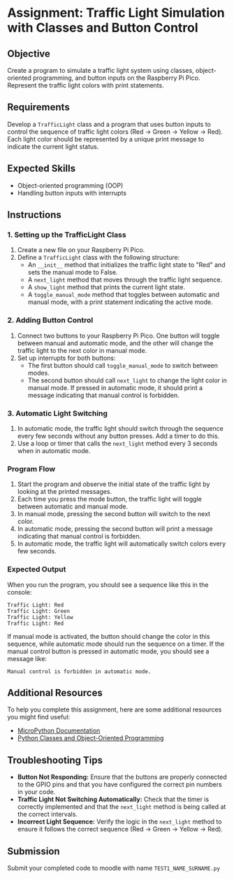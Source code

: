 # Assignment: Traffic Light Simulation with Classes and Button Control

## Objective

Create a program to simulate a traffic light system using classes, object-oriented programming, and button inputs on the Raspberry Pi Pico. Represent the traffic light colors with print statements.

## Requirements

Develop a `TrafficLight` class and a program that uses button inputs to control the sequence of traffic light colors (Red → Green → Yellow → Red). Each light color should be represented by a unique print message to indicate the current light status.

## Expected Skills

- Object-oriented programming (OOP)
- Handling button inputs with interrupts

## Instructions

### 1. Setting up the TrafficLight Class

1. Create a new file on your Raspberry Pi Pico.
2. Define a `TrafficLight` class with the following structure:
    - An `__init__` method that initializes the traffic light state to "Red" and sets the manual mode to False.
    - A `next_light` method that moves through the traffic light sequence.
    - A `show_light` method that prints the current light state.
    - A `toggle_manual_mode` method that toggles between automatic and manual mode, with a print statement indicating the active mode.

### 2. Adding Button Control

1. Connect two buttons to your Raspberry Pi Pico. One button will toggle between manual and automatic mode, and the other will change the traffic light to the next color in manual mode.
2. Set up interrupts for both buttons:
    - The first button should call `toggle_manual_mode` to switch between modes.
    - The second button should call `next_light` to change the light color in manual mode. If pressed in automatic mode, it should print a message indicating that manual control is forbidden.

### 3. Automatic Light Switching

1. In automatic mode, the traffic light should switch through the sequence every few seconds without any button presses. Add a timer to do this.
2. Use a loop or timer that calls the `next_light` method every 3 seconds when in automatic mode.

### Program Flow

1. Start the program and observe the initial state of the traffic light by looking at the printed messages.
2. Each time you press the mode button, the traffic light will toggle between automatic and manual mode.
3. In manual mode, pressing the second button will switch to the next color.
4. In automatic mode, pressing the second button will print a message indicating that manual control is forbidden.
5. In automatic mode, the traffic light will automatically switch colors every few seconds.

### Expected Output

When you run the program, you should see a sequence like this in the console:

```
Traffic Light: Red
Traffic Light: Green
Traffic Light: Yellow
Traffic Light: Red
```

If manual mode is activated, the button should change the color in this sequence, while automatic mode should run the sequence on a timer. If the manual control button is pressed in automatic mode, you should see a message like:

```
Manual control is forbidden in automatic mode.
```

## Additional Resources

To help you complete this assignment, here are some additional resources you might find useful:

- [MicroPython Documentation](https://docs.micropython.org/en/latest/rp2/quickref.html)
- [Python Classes and Object-Oriented Programming](https://docs.python.org/3/tutorial/classes.html)

## Troubleshooting Tips

- **Button Not Responding:** Ensure that the buttons are properly connected to the GPIO pins and that you have configured the correct pin numbers in your code.
- **Traffic Light Not Switching Automatically:** Check that the timer is correctly implemented and that the `next_light` method is being called at the correct intervals.
- **Incorrect Light Sequence:** Verify the logic in the `next_light` method to ensure it follows the correct sequence (Red → Green → Yellow → Red).

## Submission

Submit your completed code to moodle with name ```TEST1_NAME_SURNAME.py```

